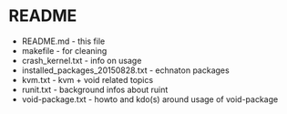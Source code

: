 README
=======

* README.md - this file
* makefile - for cleaning
* crash_kernel.txt - info on usage
* installed_packages_20150828.txt - echnaton packages
* kvm.txt - kvm + void related topics
* runit.txt - background infos about ruint
* void-package.txt - howto and kdo(s) around usage of void-package




